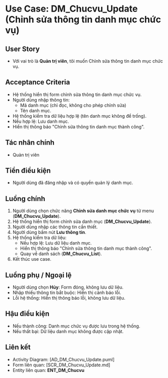 # Use Case: DM_Chucvu_Update (Chỉnh sửa thông tin danh mục chức vụ)

## User Story
- Với vai trò là **Quản trị viên**, tôi muốn Chỉnh sửa thông tin danh mục chức vụ.

## Acceptance Criteria
- Hệ thống hiển thị form chỉnh sửa thông tin danh mục chức vụ.
- Người dùng nhập thông tin: 
   - Mã danh mục (chỉ đọc, không cho phép chỉnh sửa)
   - Tên danh mục. 
- Hệ thống kiểm tra dữ liệu hợp lệ (tên danh mục không để trống).
- Nếu hợp lệ: Lưu danh mục.
- Hiển thị thông báo "Chỉnh sửa thông tin danh mục thành công".

## Tác nhân chính
- Quản trị viên

## Tiền điều kiện
- Người dùng đã đăng nhập và có quyền quản lý danh mục.

## Luồng chính
1. Người dùng chọn chức năng **Chỉnh sửa danh mục chức vụ** từ menu (**DM_Chucvu_Update**).
2. Hệ thống hiển thị form chỉnh sửa danh mục (**DM_Chucvu_Update**).
3. Người dùng nhập các thông tin cần thiết.
4. Người dùng bấm nút **Lưu thông tin**.
5. Hệ thống kiểm tra dữ liệu:
   - Nếu hợp lệ: Lưu dữ liệu danh mục.
   - Hiển thị thông báo "Chỉnh sửa thông tin danh mục thành công".
   - Quay về danh sách (**DM_Chucvu_List**).
6. Kết thúc use case.

## Luồng phụ / Ngoại lệ
- Người dùng chọn **Hủy**: Form đóng, không lưu dữ liệu.
- Nhập thiếu thông tin bắt buộc: Hiển thị cảnh báo lỗi.
- Lỗi hệ thống: Hiển thị thông báo lỗi, không lưu dữ liệu.

## Hậu điều kiện
- Nếu thành công: Danh mục chức vụ được lưu trong hệ thống.
- Nếu thất bại: Dữ liệu danh mục không được cập nhật.

## Liên kết
- Activity Diagram: [AD_DM_Chucvu_Update.puml]
- Form liên quan: [SCR_DM_Chucvu_Update.md]
- Entity liên quan: **ENT_DM_Chucvu**

